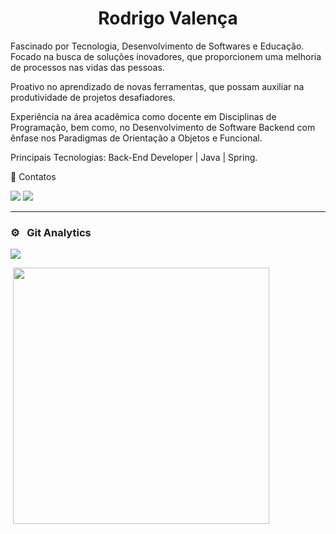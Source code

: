 
<h1 align="center">Rodrigo Valença</h1>

Fascinado por Tecnologia, Desenvolvimento de Softwares e Educação. Focado na busca de soluções inovadores, que proporcionem uma melhoria de processos nas vidas das pessoas. 

Proativo no aprendizado de novas ferramentas, que possam auxiliar na produtividade de projetos desafiadores. 

Experiência na área acadêmica como docente em Disciplinas de Programação, bem como, no Desenvolvimento de Software Backend com ênfase nos Paradigmas de Orientação a Objetos e Funcional.

Principais Tecnologias: Back-End Developer | Java | Spring.

🤝 Contatos

[<img src="https://img.shields.io/badge/linkedin-%230077B5.svg?&style=for-the-badge&logo=linkedin&logoColor=white" />](https://linkedin.com/in/rodrigovalencafrade)
[<img src="https://img.shields.io/badge/WhatsApp-25D366?style=for-the-badge&logo=whatsapp&logoColor=white"/>](http://wa.me/5584999900123)
<hr>


### ⚙️ &nbsp; Git Analytics

<p><img align="center" src="https://github-readme-stats.vercel.app/api?username=rodrigovcf&theme=dark&show_icons=true" /></p>
<p>&nbsp;<img align="center" src="https://github-readme-stats.vercel.app/api/top-langs/?username=rodrigovcf&theme=dark&layout=compact" width="410" /></p>
